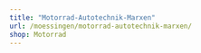 ```yaml
---
title: "Motorrad-Autotechnik-Marxen"
url: /moessingen/motorrad-autotechnik-marxen/
shop: Motorrad
---
```


